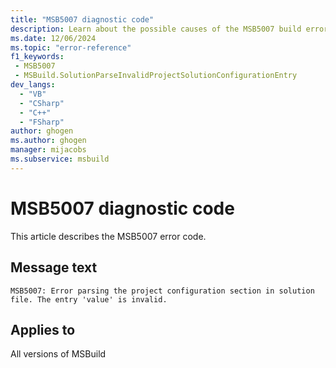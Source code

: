 ```yaml
---
title: "MSB5007 diagnostic code"
description: Learn about the possible causes of the MSB5007 build error, and get troubleshooting tips.
ms.date: 12/06/2024
ms.topic: "error-reference"
f1_keywords:
 - MSB5007
 - MSBuild.SolutionParseInvalidProjectSolutionConfigurationEntry
dev_langs:
  - "VB"
  - "CSharp"
  - "C++"
  - "FSharp"
author: ghogen
ms.author: ghogen
manager: mijacobs
ms.subservice: msbuild
---
```


# MSB5007 diagnostic code

<!-- :::ErrorDefinitionDescription::: -->
<!-- :::editable-content name="introDescription"::: -->
This article describes the MSB5007 error code.
<!-- :::editable-content-end::: -->

## Message text

`MSB5007: Error parsing the project configuration section in solution file. The entry 'value' is invalid.`

<!-- :::editable-content name="postOutputDescription"::: -->
<!--
{StrBegin="MSB5007: "}UE: The solution filename is provided separately to loggers.
-->
<!-- :::editable-content-end::: -->
<!-- :::ErrorDefinitionDescription-end::: -->

## Applies to

All versions of MSBuild
